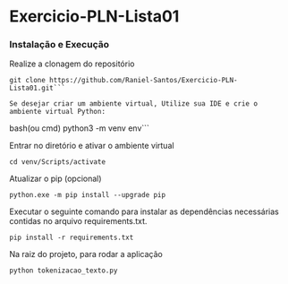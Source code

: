 # Exercicio-PLN-Lista01


<h3>Instalação e Execução</h3>
  
Realize a clonagem do repositório
```
git clone https://github.com/Raniel-Santos/Exercicio-PLN-Lista01.git```

Se desejar criar um ambiente virtual, Utilize sua IDE e crie o ambiente virtual Python:
```
bash(ou cmd)
python3 -m venv env```

Entrar no diretório e ativar o ambiente virtual
```
cd venv/Scripts/activate
```

Atualizar o pip (opcional)
```
python.exe -m pip install --upgrade pip
```    

Executar o seguinte comando para instalar as dependências necessárias contidas no arquivo requirements.txt.
```
pip install -r requirements.txt
```        

Na raiz do projeto, para rodar a aplicação
```
python tokenizacao_texto.py
```



